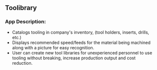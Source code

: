 ## Toolibrary


### App Description:

- Catalogs tooling in company's inventory, (tool holders, inserts, drills, etc.)
- Displays recommended speed/feeds for the material being machined along with a picture for easy recognition.
- User can create new tool libraries for unexperienced personnel to use tooling without breaking, increase production output and cost reduction. 













